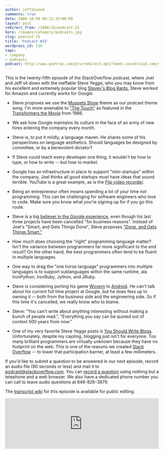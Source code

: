 ```yaml
---
author: jeffatwood
comments: true
date: 2008-10-09 06:12:32+00:00
layout: post
redirect_from: /2008/10/podcast-25
hero: /images/category/podcasts.jpg
slug: podcast-25
title: 'Podcast #25'
wordpress_id: 116
tags:
- company
- podcasts
podcast: http://www.podtrac.com/pts/redirect.mp3/feeds.soundcloud.com/stream/14378231-stack-exchange-stack-overflow-podcast-53.mp3
---
```



This is the twenty-fifth episode of the StackOverflow podcast, where Joel and Jeff sit down with the ineffable Steve Yegge, who you may know from his excellent and extremely popular blog [Stevey's Blog Rants.](http://steve-yegge.blogspot.com/) Steve worked for Amazon and currently works for Google.






  * Steve proposes we use the [Muppets Show](http://en.wikipedia.org/wiki/The_Muppet_Show) theme as our podcast theme song. I'm more amenable to ["The Touch"](http://www.youtube.com/watch?v=30BFrLl07r4) as featured in the [Transformers the Movie](http://www.imdb.com/title/tt0092106/) from 1986.  



  * We ask how Google maintains its culture in the face of an army of new hires entering the company every month.


  * Steve is, to put it mildly, a language maven. He shares some of his perspectives on language aesthetics. Should languages be designed by committee, or by a benevolent dictator?


  * If Steve could teach every developer one thing, it wouldn't be how to type, or how to write -- but how to _market_.


  * Google has an infrastructure in place to support "mini-startups" within the company. Joel thinks all good startups must have ideas that sound terrible. YouTube is a great example, as is the [Flip video recorder](http://www.theflip.com/).


  * Being an entrepreneur often means spending a lot of your time _not_ programming. This can be challenging for software engineers who love to code. Make sure you know what you're signing up for if you go this route.


  * Steve is a big [believer in the Google experience](http://steve-yegge.blogspot.com/2008/03/get-that-job-at-google.html), even though his last three projects have been cancelled "for business reasons". Instead of Joel's "Smart, and Gets Things Done", Steve proposes ["Done, and Gets Things Smart."](http://steve-yegge.blogspot.com/2008/06/done-and-gets-things-smart.html)


  * How much does choosing the "right" programming language matter? Isn't the variance between programmers far more significant to the end result? On the other hand, the best programmers often tend to be fluent in multiple languages.


  * One way to drag the "one horse language" programmers into multiple languages is to support sublanguages within the same runtime, ala IronPython, IronRuby, Jython, and JRuby.


  * Steve is considering porting his game [Wyvern](http://en.wikipedia.org/wiki/Wyvern_(Online_Game)) to [Android](http://code.google.com/android/what-is-android.html). He can't talk about his current full time project at Google, but he does fess up to owning it -- both from the business side and the engineering side. So if this time it's cancelled, we really know who to blame.  



  * Steve: "You can't write about anything interesting without making a bunch of people mad.", "Everything you say can be quoted out of context 500 years from now."


  * One of my very favorite Steve Yegge posts is [You Should Write Blogs](http://steve.yegge.googlepages.com/you-should-write-blogs). Unfortunately, despite my cajoling, blogging just isn't for everyone. Too many brilliant programmers are virtually unknown because they have no footprint on the web. This is one of the reasons we created [Stack Overflow](http://stackoverflow.com/) -- to lower that participation barrier, at least a few millimeters.





If you'd like to submit a question to be answered in our next episode, record an audio file (90 seconds or less) and mail it to [podcast@stackoverflow.com](mailto:podcast@stackoverflow.com). You can [record a question](http://blog.stackoverflow.com/index.php/2008/05/recording-podcast-questions-using-your-telephone/) using nothing but a telephone and a web browser. We also have a dedicated phone number you can call to leave audio questions at
646-826-3879.






The [transcript wiki](https://stackoverflow.fogbugz.com/default.asp?W25795) for this episode is available for public editing.

<iframe width="100%" height="166" scrolling="no" frameborder="no" src="https://w.soundcloud.com/player/?url=https%3A//api.soundcloud.com/tracks/14378231&amp;color=ff5500&amp;auto_play=false&amp;hide_related=false&amp;show_comments=true&amp;show_user=true&amp;show_reposts=false"></iframe>
